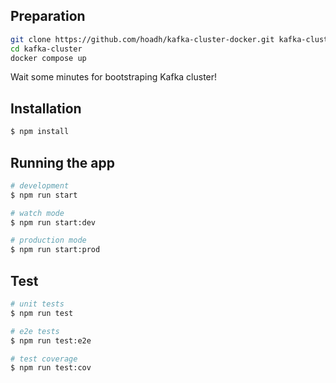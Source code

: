 ## Preparation

```bash
git clone https://github.com/hoadh/kafka-cluster-docker.git kafka-cluster
cd kafka-cluster
docker compose up
```

Wait some minutes for bootstraping Kafka cluster!

## Installation

```bash
$ npm install
```

## Running the app

```bash
# development
$ npm run start

# watch mode
$ npm run start:dev

# production mode
$ npm run start:prod
```

## Test

```bash
# unit tests
$ npm run test

# e2e tests
$ npm run test:e2e

# test coverage
$ npm run test:cov
```
